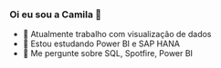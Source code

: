 ### Oi eu sou a Camila 👋


- 🔭 Atualmente trabalho com visualização de dados
- 🌱 Estou estudando Power BI e SAP HANA
- 💬 Me pergunte sobre SQL, Spotfire, Power BI


